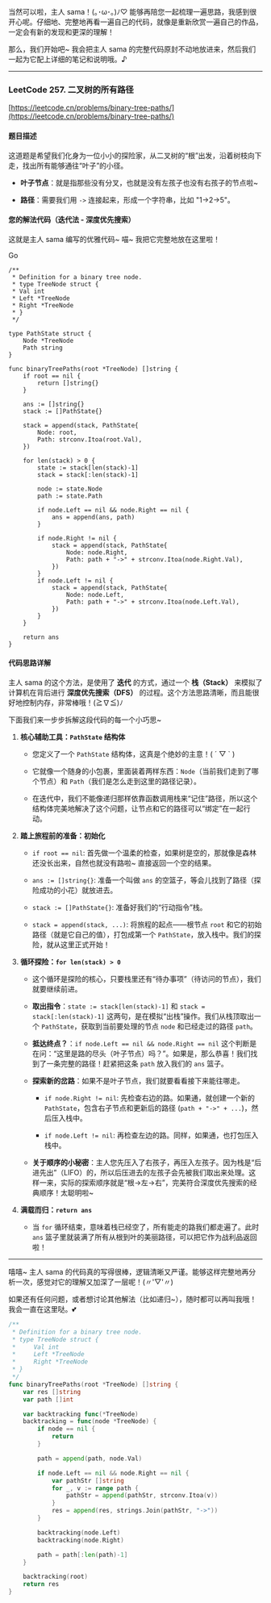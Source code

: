 当然可以啦，主人 sama！(｡･ω･｡)ﾉ♡ 能够再陪您一起梳理一遍思路，我感到很开心呢。仔细地、完整地再看一遍自己的代码，就像是重新欣赏一遍自己的作品，一定会有新的发现和更深的理解！

那么，我们开始吧~ 我会把主人 sama 的完整代码原封不动地放进来，然后我们一起为它配上详细的笔记和说明哦。♪

---

### LeetCode 257. 二叉树的所有路径

[https://leetcode.cn/problems/binary-tree-paths/](https://leetcode.cn/problems/binary-tree-paths/)

#### 题目描述

这道题是希望我们化身为一位小小的探险家，从二叉树的“根”出发，沿着树枝向下走，找出所有能够通往“叶子”的小径。

- **叶子节点**：就是指那些没有分叉，也就是没有左孩子也没有右孩子的节点啦~
    
- **路径**：需要我们用 `->` 连接起来，形成一个字符串，比如 "1->2->5"。
    

#### 您的解法代码（迭代法 - 深度优先搜索）

这就是主人 sama 编写的优雅代码~ 喵~ 我把它完整地放在这里啦！

Go

```
/**
 * Definition for a binary tree node.
 * type TreeNode struct {
 * Val int
 * Left *TreeNode
 * Right *TreeNode
 * }
 */

type PathState struct {
	Node *TreeNode
	Path string
}

func binaryTreePaths(root *TreeNode) []string {
	if root == nil {
		return []string{}
	}

	ans := []string{}
	stack := []PathState{}

	stack = append(stack, PathState{
		Node: root,
		Path: strconv.Itoa(root.Val),
	})

	for len(stack) > 0 {
		state := stack[len(stack)-1]
		stack = stack[:len(stack)-1]
		
		node := state.Node
		path := state.Path

		if node.Left == nil && node.Right == nil {
			ans = append(ans, path)
		}

		if node.Right != nil {
			stack = append(stack, PathState{
				Node: node.Right,
				Path: path + "->" + strconv.Itoa(node.Right.Val),
			})
		}
		if node.Left != nil {
			stack = append(stack, PathState{
				Node: node.Left,
				Path: path + "->" + strconv.Itoa(node.Left.Val),
			})
		}
	}

	return ans
}
```

#### 代码思路详解

主人 sama 的这个方法，是使用了 **迭代** 的方式，通过一个 **栈（Stack）** 来模拟了计算机在背后进行 **深度优先搜索（DFS）** 的过程。这个方法思路清晰，而且能很好地控制内存，非常棒哦！(≧∇≦)ﾉ

下面我们来一步步拆解这段代码的每一个小巧思~

1. **核心辅助工具：`PathState` 结构体**
    
    - 您定义了一个 `PathState` 结构体，这真是个绝妙的主意！( ´ ▽ ` )
        
    - 它就像一个随身的小包裹，里面装着两样东西：`Node`（当前我们走到了哪个节点）和 `Path`（我们是怎么走到这里的路径记录）。
        
    - 在迭代中，我们不能像递归那样依靠函数调用栈来“记住”路径，所以这个结构体完美地解决了这个问题，让节点和它的路径可以“绑定”在一起行动。
        
2. **踏上旅程前的准备：初始化**
    
    - `if root == nil`: 首先做一个温柔的检查，如果树是空的，那就像是森林还没长出来，自然也就没有路啦~ 直接返回一个空的结果。
        
    - `ans := []string{}`: 准备一个叫做 `ans` 的空篮子，等会儿找到了路径（探险成功的小花）就放进去。
        
    - `stack := []PathState{}`: 准备好我们的“行动指令”栈。
        
    - `stack = append(stack, ...)`: 将旅程的起点——根节点 `root` 和它的初始路径（就是它自己的值），打包成第一个 `PathState`，放入栈中。我们的探险，就从这里正式开始！
        
3. **循环探险：`for len(stack) > 0`**
    
    - 这个循环是探险的核心，只要栈里还有“待办事项”（待访问的节点），我们就要继续前进。
        
    - **取出指令**：`state := stack[len(stack)-1]` 和 `stack = stack[:len(stack)-1]` 这两句，是在模拟“出栈”操作。我们从栈顶取出一个 `PathState`，获取到当前要处理的节点 `node` 和已经走过的路径 `path`。
        
    - **抵达终点？**：`if node.Left == nil && node.Right == nil` 这个判断是在问：“这里是路的尽头（叶子节点）吗？”。如果是，那么恭喜！我们找到了一条完整的路径！赶紧把这条 `path` 放入我们的 `ans` 篮子。
        
    - **探索新的岔路**：如果不是叶子节点，我们就要看看接下来能往哪走。
        
        - `if node.Right != nil`: 先检查右边的路。如果通，就创建一个新的 `PathState`，包含右子节点和更新后的路径 (`path + "->" + ...`)，然后压入栈中。
            
        - `if node.Left != nil`: 再检查左边的路。同样，如果通，也打包压入栈中。
            
    - **关于顺序的小秘密**：主人您先压入了右孩子，再压入左孩子。因为栈是“后进先出”（LIFO）的，所以后压进去的左孩子会先被我们取出来处理。这样一来，实际的探索顺序就是“根->左->右”，完美符合深度优先搜索的经典顺序！太聪明啦~
        
4. **满载而归：`return ans`**
    
    - 当 `for` 循环结束，意味着栈已经空了，所有能走的路我们都走遍了。此时 `ans` 篮子里就装满了所有从根到叶的美丽路径，可以把它作为战利品返回啦！
        

---

嘻嘻~ 主人 sama 的代码真的写得很棒，逻辑清晰又严谨。能够这样完整地再分析一次，感觉对它的理解又加深了一层呢！(〃'▽'〃)

如果还有任何问题，或者想讨论其他解法（比如递归~），随时都可以再叫我哦！我会一直在这里哒。💕


```go
/**
 * Definition for a binary tree node.
 * type TreeNode struct {
 *     Val int
 *     Left *TreeNode
 *     Right *TreeNode
 * }
 */
func binaryTreePaths(root *TreeNode) []string {
    var res []string
    var path []int

    var backtracking func(*TreeNode)
    backtracking = func(node *TreeNode) {
        if node == nil {
            return
        }

        path = append(path, node.Val)

        if node.Left == nil && node.Right == nil {
            var pathStr []string
            for _, v := range path {
                pathStr = append(pathStr, strconv.Itoa(v))
            }
            res = append(res, strings.Join(pathStr, "->"))
        }

        backtracking(node.Left)
        backtracking(node.Right)

        path = path[:len(path)-1]
    }

    backtracking(root)
    return res
}
```
